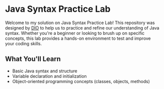 # Java Syntax Practice Lab

Welcome to my solution on Java Syntax Practice Lab! This repository was designed by [DIO](https://github.com/digitalinnovationone/trilha-java-basico/tree/main/desafios/sintaxe) to help us to practice and refine our understanding of Java syntax. Whether you're a beginner or looking to brush up on specific concepts, this lab provides a hands-on environment to test and improve your coding skills.

## What You'll Learn

- Basic Java syntax and structure
- Variable declaration and initialization
- Object-oriented programming concepts (classes, objects, methods)
